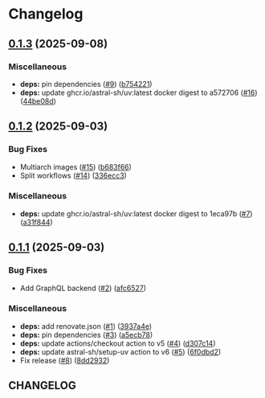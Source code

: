 # Changelog

## [0.1.3](https://github.com/damacus/unifi-release-announcer/compare/unifi-release-announcer-v0.1.2...unifi-release-announcer-v0.1.3) (2025-09-08)


### Miscellaneous

* **deps:** pin dependencies ([#9](https://github.com/damacus/unifi-release-announcer/issues/9)) ([b754221](https://github.com/damacus/unifi-release-announcer/commit/b754221c14d95bb200dd09a9b02cf0ab20c889f4))
* **deps:** update ghcr.io/astral-sh/uv:latest docker digest to a572706 ([#16](https://github.com/damacus/unifi-release-announcer/issues/16)) ([44be08d](https://github.com/damacus/unifi-release-announcer/commit/44be08db28e5919621272318fcbcfd3521d7b23a))

## [0.1.2](https://github.com/damacus/unifi-release-announcer/compare/unifi-release-announcer-v0.1.1...unifi-release-announcer-v0.1.2) (2025-09-03)


### Bug Fixes

* Multiarch images ([#15](https://github.com/damacus/unifi-release-announcer/issues/15)) ([b683f66](https://github.com/damacus/unifi-release-announcer/commit/b683f6618933e9850bdd8f6896705ea2dc34f03f))
* Split workflows ([#14](https://github.com/damacus/unifi-release-announcer/issues/14)) ([336ecc3](https://github.com/damacus/unifi-release-announcer/commit/336ecc35e9264396f1c2f2b965e45493865511b2))


### Miscellaneous

* **deps:** update ghcr.io/astral-sh/uv:latest docker digest to 1eca97b ([#7](https://github.com/damacus/unifi-release-announcer/issues/7)) ([a31f844](https://github.com/damacus/unifi-release-announcer/commit/a31f84475b0d308911960539324653d788b6636f))

## [0.1.1](https://github.com/damacus/unifi-release-announcer/compare/unifi-release-announcer-v0.1.0...unifi-release-announcer-v0.1.1) (2025-09-03)


### Bug Fixes

* Add GraphQL backend ([#2](https://github.com/damacus/unifi-release-announcer/issues/2)) ([afc6527](https://github.com/damacus/unifi-release-announcer/commit/afc65271a11b4d3eb0a5d01aae7e08f56cf6e73b))


### Miscellaneous

* **deps:** add renovate.json ([#1](https://github.com/damacus/unifi-release-announcer/issues/1)) ([3937a4e](https://github.com/damacus/unifi-release-announcer/commit/3937a4ef3796531dabc8ad6abf5c6f52dbd131c3))
* **deps:** pin dependencies ([#3](https://github.com/damacus/unifi-release-announcer/issues/3)) ([a5ecb78](https://github.com/damacus/unifi-release-announcer/commit/a5ecb78c289219c31787d44b7741378c4d02bad3))
* **deps:** update actions/checkout action to v5 ([#4](https://github.com/damacus/unifi-release-announcer/issues/4)) ([d307c14](https://github.com/damacus/unifi-release-announcer/commit/d307c148d926d4876c8e019eaad5c2bc86a5790a))
* **deps:** update astral-sh/setup-uv action to v6 ([#5](https://github.com/damacus/unifi-release-announcer/issues/5)) ([6f0dbd2](https://github.com/damacus/unifi-release-announcer/commit/6f0dbd27de03d23b3d345153d6c5f2f4260a3c35))
* Fix release ([#8](https://github.com/damacus/unifi-release-announcer/issues/8)) ([8dd2932](https://github.com/damacus/unifi-release-announcer/commit/8dd2932f2e1cdd2bce33124b3c26b3fdc99e2905))

## CHANGELOG
